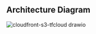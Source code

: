## Architecture Diagram

![cloudfront-s3-tfcloud drawio](https://github.com/jaezeu/cloudfront-static-web-module/assets/48310743/57639db4-c378-4706-b57c-a598b50685eb)
